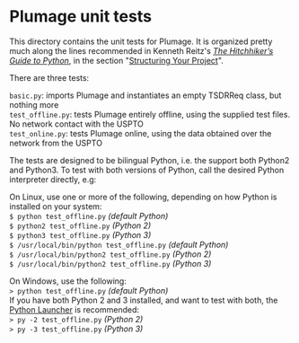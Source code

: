 Plumage unit tests
==================
This directory contains the unit tests for Plumage. It is organized pretty much along the lines recommended in Kenneth Reitz's [_The Hitchhiker’s Guide to Python_](http://docs.python-guide.org/en/latest/), in the section "[Structuring Your Project](http://docs.python-guide.org/en/latest/writing/structure/)".

There are three tests:

  `basic.py`: imports Plumage and instantiates an empty TSDRReq class, but nothing more  
  `test_offline.py`: tests Plumage entirely offline, using the supplied test files. No network contact with the USPTO  
  `test_online.py`: tests Plumage online, using the data obtained over the network from the USPTO  

The tests are designed to be bilingual Python, i.e. the support both Python2 and Python3. To test with both
versions of Python, call the desired Python interpreter directly, e.g:

On Linux, use one or more of the following, depending on how Python is installed on your system:  
  `$ python test_offline.py`                  _(default Python)_  
  `$ python2 test_offline.py`                 _(Python 2)_  
  `$ python3 test_offline.py`                 _(Python 3)_  
  `$ /usr/local/bin/python test_offline.py`    _(default Python)_   
  `$ /usr/local/bin/python2 test_offline.py`  _(Python 2)_  
  `$ /usr/local/bin/python2 test_offline.py`  _(Python 3)_  

On Windows, use the following:  
  `> python test_offline.py`                  _(default Python)_  
If you have both Python 2 and 3 installed, and want to test with both, the [Python Launcher](https://www.python.org/dev/peps/pep-0397/) is recommended:  
  `> py -2 test_offline.py`                  _(Python 2)_  
  `> py -3 test_offline.py`                  _(Python 3)_    


